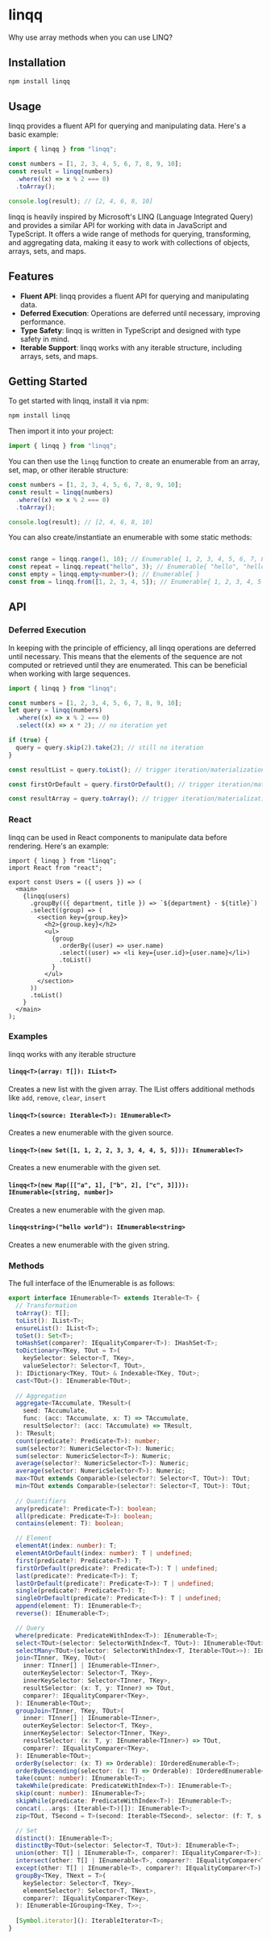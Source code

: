 # linqq

Why use array methods when you can use LINQ?

## Installation

```bash
npm install linqq
```

## Usage

linqq provides a fluent API for querying and manipulating data. Here's a basic example:

```typescript
import { linqq } from "linqq";

const numbers = [1, 2, 3, 4, 5, 6, 7, 8, 9, 10];
const result = linqq(numbers)
  .where((x) => x % 2 === 0)
  .toArray();

console.log(result); // [2, 4, 6, 8, 10]
```

linqq is heavily inspired by Microsoft's LINQ (Language Integrated Query) and provides a similar API for working with data in JavaScript and TypeScript. It offers a wide range of methods for querying, transforming, and aggregating data, making it easy to work with collections of objects, arrays, sets, and maps.

## Features

- **Fluent API**: linqq provides a fluent API for querying and manipulating data.
- **Deferred Execution**: Operations are deferred until necessary, improving performance.
- **Type Safety**: linqq is written in TypeScript and designed with type safety in mind.
- **Iterable Support**: linqq works with any iterable structure, including arrays, sets, and maps.

## Getting Started

To get started with linqq, install it via npm:

```bash
npm install linqq
```

Then import it into your project:

```typescript
import { linqq } from "linqq";
```

You can then use the `linqq` function to create an enumerable from an array, set, map, or other iterable structure:

```typescript
const numbers = [1, 2, 3, 4, 5, 6, 7, 8, 9, 10];
const result = linqq(numbers)
  .where((x) => x % 2 === 0)
  .toArray();

console.log(result); // [2, 4, 6, 8, 10]
```

You can also create/instantiate an enumerable with some static methods:

```typescript

const range = linqq.range(1, 10); // Enumerable{ 1, 2, 3, 4, 5, 6, 7, 8, 9, 10 }
const repeat = linqq.repeat("hello", 3); // Enumerable{ "hello", "hello", "hello" }
const empty = linqq.empty<number>(); // Enumerable{ }
const from = linqq.from([1, 2, 3, 4, 5]); // Enumerable{ 1, 2, 3, 4, 5 }
```

## API

### Deferred Execution

In keeping with the principle of efficiency, all linqq operations are deferred until necessary. This means that the elements of the sequence are not computed or retrieved until they are enumerated. This can be beneficial when working with large sequences.

```typescript
import { linqq } from "linqq";

const numbers = [1, 2, 3, 4, 5, 6, 7, 8, 9, 10];
let query = linqq(numbers)
  .where((x) => x % 2 === 0)
  .select((x) => x * 2); // no iteration yet

if (true) {
  query = query.skip(2).take(2); // still no iteration
}

const resultList = query.toList(); // trigger iteration/materialization

const firstOrDefault = query.firstOrDefault(); // trigger iteration/materialization

const resultArray = query.toArray(); // trigger iteration/materialization and transform to array
```

### React

linqq can be used in React components to manipulate data before rendering. Here's an example:

```tsx
import { linqq } from "linqq";
import React from "react";

export const Users = ({ users }) => (
  <main>
    {linqq(users)
      .groupBy(({ department, title }) => `${department} - ${title}`)
      .select((group) => (
        <section key={group.key}>
          <h2>{group.key}</h2>
          <ul>
            {group
              .orderBy((user) => user.name)
              .select((user) => <li key={user.id}>{user.name}</li>)
              .toList()
            }
          </ul>
        </section>
      ))
      .toList()
    }
  </main>
);
```

### Examples

linqq works with any iterable structure

#### `linqq<T>(array: T[]): IList<T>`

Creates a new list with the given array. The IList offers additional methods like `add`, `remove`, `clear`, `insert`

#### `linqq<T>(source: Iterable<T>): IEnumerable<T>`

Creates a new enumerable with the given source.

#### `linqq<T>(new Set([1, 1, 2, 2, 3, 3, 4, 4, 5, 5])): IEnumerable<T>`

Creates a new enumerable with the given set.

#### `linqq<T>(new Map([["a", 1], ["b", 2], ["c", 3]])): IEnumerable<[string, number]>`

Creates a new enumerable with the given map.

#### `linqq<string>("hello world"): IEnumerable<string>`

Creates a new enumerable with the given string.

### Methods

The full interface of the IEnumerable is as follows:

```typescript
export interface IEnumerable<T> extends Iterable<T> {
  // Transformation
  toArray(): T[];
  toList(): IList<T>;
  ensureList(): IList<T>;
  toSet(): Set<T>;
  toHashSet(comparer?: IEqualityComparer<T>): IHashSet<T>;
  toDictionary<TKey, TOut = T>(
    keySelector: Selector<T, TKey>,
    valueSelector?: Selector<T, TOut>,
  ): IDictionary<TKey, TOut> & Indexable<TKey, TOut>;
  cast<TOut>(): IEnumerable<TOut>;
  
  // Aggregation
  aggregate<TAccumulate, TResult>(
    seed: TAccumulate,
    func: (acc: TAccumulate, x: T) => TAccumulate,
    resultSelector?: (acc: TAccumulate) => TResult,
  ): TResult;
  count(predicate?: Predicate<T>): number;
  sum(selector?: NumericSelector<T>): Numeric;
  sum(selector: NumericSelector<T>): Numeric;
  average(selector?: NumericSelector<T>): Numeric;
  average(selector: NumericSelector<T>): Numeric;
  max<TOut extends Comparable>(selector?: Selector<T, TOut>): TOut;
  min<TOut extends Comparable>(selector?: Selector<T, TOut>): TOut;
  
  // Quantifiers
  any(predicate?: Predicate<T>): boolean;
  all(predicate: Predicate<T>): boolean;
  contains(element: T): boolean;

  // Element
  elementAt(index: number): T;
  elementAtOrDefault(index: number): T | undefined;
  first(predicate?: Predicate<T>): T;
  firstOrDefault(predicate?: Predicate<T>): T | undefined;
  last(predicate?: Predicate<T>): T;
  lastOrDefault(predicate?: Predicate<T>): T | undefined;
  single(predicate?: Predicate<T>): T;
  singleOrDefault(predicate?: Predicate<T>): T | undefined;
  append(element: T): IEnumerable<T>;
  reverse(): IEnumerable<T>;

  // Query
  where(predicate: PredicateWithIndex<T>): IEnumerable<T>;
  select<TOut>(selector: SelectorWithIndex<T, TOut>): IEnumerable<TOut>;
  selectMany<TOut>(selector: SelectorWithIndex<T, Iterable<TOut>>): IEnumerable<TOut>;
  join<TInner, TKey, TOut>(
    inner: TInner[] | IEnumerable<TInner>,
    outerKeySelector: Selector<T, TKey>,
    innerKeySelector: Selector<TInner, TKey>,
    resultSelector: (x: T, y: TInner) => TOut,
    comparer?: IEqualityComparer<TKey>,
  ): IEnumerable<TOut>;
  groupJoin<TInner, TKey, TOut>(
    inner: TInner[] | IEnumerable<TInner>,
    outerKeySelector: Selector<T, TKey>,
    innerKeySelector: Selector<TInner, TKey>,
    resultSelector: (x: T, y: IEnumerable<TInner>) => TOut,
    comparer?: IEqualityComparer<TKey>,
  ): IEnumerable<TOut>;
  orderBy(selector: (x: T) => Orderable): IOrderedEnumerable<T>;
  orderByDescending(selector: (x: T) => Orderable): IOrderedEnumerable<T>;
  take(count: number): IEnumerable<T>;
  takeWhile(predicate: PredicateWithIndex<T>): IEnumerable<T>;
  skip(count: number): IEnumerable<T>;
  skipWhile(predicate: PredicateWithIndex<T>): IEnumerable<T>;
  concat(...args: (Iterable<T>)[]): IEnumerable<T>;
  zip<TOut, TSecond = T>(second: Iterable<TSecond>, selector: (f: T, s: TSecond) => TOut): IEnumerable<TOut>;

  // Set
  distinct(): IEnumerable<T>;
  distinctBy<TOut>(selector: Selector<T, TOut>): IEnumerable<T>;
  union(other: T[] | IEnumerable<T>, comparer?: IEqualityComparer<T>): IEnumerable<T>;
  intersect(other: T[] | IEnumerable<T>, comparer?: IEqualityComparer<T>): IEnumerable<T>;
  except(other: T[] | IEnumerable<T>, comparer?: IEqualityComparer<T>): IEnumerable<T>;
  groupBy<TKey, TNext = T>(
    keySelector: Selector<T, TKey>,
    elementSelector?: Selector<T, TNext>,
    comparer?: IEqualityComparer<TKey>,
  ): IEnumerable<IGrouping<TKey, T>>;
  
  [Symbol.iterator](): IterableIterator<T>;
}
```
